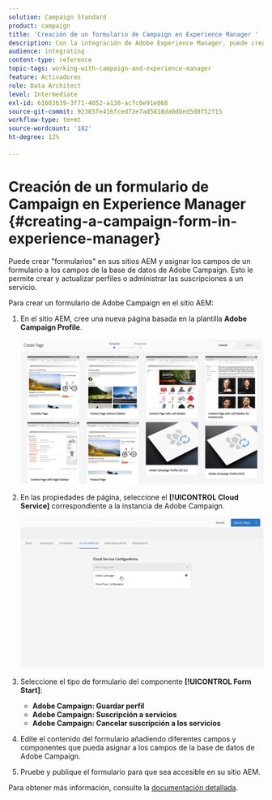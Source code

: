```yaml
---
solution: Campaign Standard
product: campaign
title: 'Creación de un formulario de Campaign en Experience Manager '
description: Con la integración de Adobe Experience Manager, puede crear formularios directamente en AEM para crear y actualizar perfiles o administrar suscripciones.
audience: integrating
content-type: reference
topic-tags: working-with-campaign-and-experience-manager
feature: Activadores
role: Data Architect
level: Intermediate
exl-id: 61683639-3f71-4652-a138-acfc0e91e868
source-git-commit: 92365fe416fced72e7ad5818da0dbed5d8f52f15
workflow-type: tm+mt
source-wordcount: '182'
ht-degree: 12%

---
```


# Creación de un formulario de Campaign en Experience Manager {#creating-a-campaign-form-in-experience-manager}

Puede crear &quot;formularios&quot; en sus sitios AEM y asignar los campos de un formulario a los campos de la base de datos de Adobe Campaign. Esto le permite crear y actualizar perfiles o administrar las suscripciones a un servicio.

Para crear un formulario de Adobe Campaign en el sitio AEM:

1. En el sitio AEM, cree una nueva página basada en la plantilla **Adobe Campaign Profile**.

   ![](assets/aem_content_forms.png)

1. En las propiedades de página, seleccione el **[!UICONTROL Cloud Service]** correspondiente a la instancia de Adobe Campaign.

   ![](assets/aem_content_forms_2.png)

1. Seleccione el tipo de formulario del componente **[!UICONTROL Form Start]**:

   * **Adobe Campaign: Guardar perfil**
   * **Adobe Campaign: Suscripción a servicios**
   * **Adobe Campaign: Cancelar suscripción a los servicios**

1. Edite el contenido del formulario añadiendo diferentes campos y componentes que pueda asignar a los campos de la base de datos de Adobe Campaign.
1. Pruebe y publique el formulario para que sea accesible en su sitio AEM.

Para obtener más información, consulte la [documentación detallada](https://experienceleague.adobe.com/docs/experience-manager-65/authoring/aem-adobe-campaign/adobe-campaign-forms.html).
